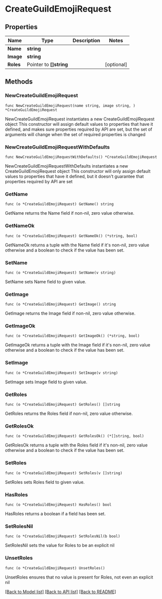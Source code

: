 # CreateGuildEmojiRequest

## Properties

Name | Type | Description | Notes
------------ | ------------- | ------------- | -------------
**Name** | **string** |  | 
**Image** | **string** |  | 
**Roles** | Pointer to **[]string** |  | [optional] 

## Methods

### NewCreateGuildEmojiRequest

`func NewCreateGuildEmojiRequest(name string, image string, ) *CreateGuildEmojiRequest`

NewCreateGuildEmojiRequest instantiates a new CreateGuildEmojiRequest object
This constructor will assign default values to properties that have it defined,
and makes sure properties required by API are set, but the set of arguments
will change when the set of required properties is changed

### NewCreateGuildEmojiRequestWithDefaults

`func NewCreateGuildEmojiRequestWithDefaults() *CreateGuildEmojiRequest`

NewCreateGuildEmojiRequestWithDefaults instantiates a new CreateGuildEmojiRequest object
This constructor will only assign default values to properties that have it defined,
but it doesn't guarantee that properties required by API are set

### GetName

`func (o *CreateGuildEmojiRequest) GetName() string`

GetName returns the Name field if non-nil, zero value otherwise.

### GetNameOk

`func (o *CreateGuildEmojiRequest) GetNameOk() (*string, bool)`

GetNameOk returns a tuple with the Name field if it's non-nil, zero value otherwise
and a boolean to check if the value has been set.

### SetName

`func (o *CreateGuildEmojiRequest) SetName(v string)`

SetName sets Name field to given value.


### GetImage

`func (o *CreateGuildEmojiRequest) GetImage() string`

GetImage returns the Image field if non-nil, zero value otherwise.

### GetImageOk

`func (o *CreateGuildEmojiRequest) GetImageOk() (*string, bool)`

GetImageOk returns a tuple with the Image field if it's non-nil, zero value otherwise
and a boolean to check if the value has been set.

### SetImage

`func (o *CreateGuildEmojiRequest) SetImage(v string)`

SetImage sets Image field to given value.


### GetRoles

`func (o *CreateGuildEmojiRequest) GetRoles() []string`

GetRoles returns the Roles field if non-nil, zero value otherwise.

### GetRolesOk

`func (o *CreateGuildEmojiRequest) GetRolesOk() (*[]string, bool)`

GetRolesOk returns a tuple with the Roles field if it's non-nil, zero value otherwise
and a boolean to check if the value has been set.

### SetRoles

`func (o *CreateGuildEmojiRequest) SetRoles(v []string)`

SetRoles sets Roles field to given value.

### HasRoles

`func (o *CreateGuildEmojiRequest) HasRoles() bool`

HasRoles returns a boolean if a field has been set.

### SetRolesNil

`func (o *CreateGuildEmojiRequest) SetRolesNil(b bool)`

 SetRolesNil sets the value for Roles to be an explicit nil

### UnsetRoles
`func (o *CreateGuildEmojiRequest) UnsetRoles()`

UnsetRoles ensures that no value is present for Roles, not even an explicit nil

[[Back to Model list]](../README.md#documentation-for-models) [[Back to API list]](../README.md#documentation-for-api-endpoints) [[Back to README]](../README.md)


